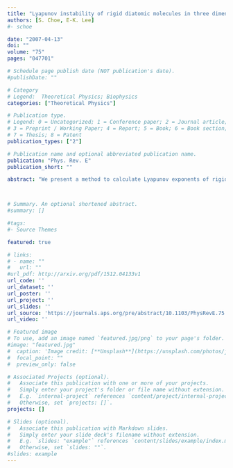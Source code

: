 ```yaml
---
title: "Lyapunov instability of rigid diatomic molecules in three dimensions: A simpler method"
authors: [S. Choe, E-K. Lee]
#- schoe 

date: "2007-04-13"
doi: ""
volume: "75"
pages: "047701"

# Schedule page publish date (NOT publication's date).
#publishDate: ""

# Category
# Legend:  Theoretical Physics; Biophysics
categories: ["Theoretical Physics"]

# Publication type.
# Legend: 0 = Uncategorized; 1 = Conference paper; 2 = Journal article;
# 3 = Preprint / Working Paper; 4 = Report; 5 = Book; 6 = Book section;
# 7 = Thesis; 8 = Patent
publication_types: ["2"]

# Publication name and optional abbreviated publication name.
publication: "Phys. Rev. E"
publication_short: ""

abstract: "We present a method to calculate Lyapunov exponents of rigid diatomic molecules in three dimensions (12N-dimensional phase space). The spectra of Lyapunov exponents are obtained for 32 rigid diatomic molecules interacting through the Weeks-Chandler-Anderson potential for various bond length and densities, and compared with those of Shin et al. [Phys. Rev. E 64, 041106 (2001)]. Our algorithm is easy to implement and total CPU time is relatively inexpensive."



# Summary. An optional shortened abstract.
#summary: []

#tags:
#- Source Themes

featured: true

# links:
# - name: ""
#   url: ""
#url_pdf: http://arxiv.org/pdf/1512.04133v1
url_code: ''
url_dataset: ''
url_poster: ''
url_project: ''
url_slides: ''
url_source: 'https://journals.aps.org/pre/abstract/10.1103/PhysRevE.75.047701'
url_video: ''

# Featured image
# To use, add an image named `featured.jpg/png` to your page's folder. 
#image: "featured.jpg"
#  caption: 'Image credit: [**Unsplash**](https://unsplash.com/photos/jdD8gXaTZsc)'
#  focal_point: ""
#  preview_only: false

# Associated Projects (optional).
#   Associate this publication with one or more of your projects.
#   Simply enter your project's folder or file name without extension.
#   E.g. `internal-project` references `content/project/internal-project/index.md`.
#   Otherwise, set `projects: []`.
projects: []

# Slides (optional).
#   Associate this publication with Markdown slides.
#   Simply enter your slide deck's filename without extension.
#   E.g. `slides: "example"` references `content/slides/example/index.md`.
#   Otherwise, set `slides: ""`.
#slides: example
---
```


